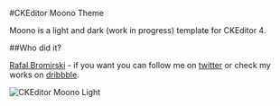 #CKEditor Moono Theme

Moono is a light and dark (work in progress) template for CKEditor 4.

##Who did it?

<a href="http://paranoida.com">Rafal Bromirski</a> - if you want you can follow me on <a href="https://twitter.com/paranoida">twitter</a> or check my works on <a href="http://dribbble.com/paranoida">dribbble</a>.

![CKEditor Moono Light](http://demos.paranoida.com/ckeditor-moono/light.png)